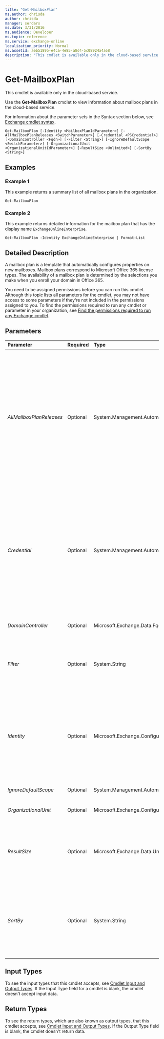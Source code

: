 ```yaml
---
title: "Get-MailboxPlan"
ms.author: chrisda
author: chrisda
manager: serdars
ms.date: 3/31/2016
ms.audience: Developer
ms.topic: reference
ms.service: exchange-online
localization_priority: Normal
ms.assetid: aeb5189b-e4ca-4e85-a8d4-5c08924a4a68
description: "This cmdlet is available only in the cloud-based service."
---
```


# Get-MailboxPlan

This cmdlet is available only in the cloud-based service. 
  
Use the **Get-MailboxPlan** cmdlet to view information about mailbox plans in the cloud-based service.
  
For information about the parameter sets in the Syntax section below, see [Exchange cmdlet syntax](https://technet.microsoft.com/library/bb123552.aspx). 
  
```
Get-MailboxPlan [-Identity <MailboxPlanIdParameter>] [-AllMailboxPlanReleases <SwitchParameter>] [-Credential <PSCredential>] [-DomainController <Fqdn>] [-Filter <String>] [-IgnoreDefaultScope <SwitchParameter>] [-OrganizationalUnit <OrganizationalUnitIdParameter>] [-ResultSize <Unlimited>] [-SortBy <String>]

```

## Examples
<a name="Examples"> </a>

### Example 1

This example returns a summary list of all mailbox plans in the organization.
  
```
Get-MailboxPlan
```

### Example 2

This example returns detailed information for the mailbox plan that has the display name  `ExchangeOnlineEnterprise`.
  
```
Get-MailboxPlan -Identity ExchangeOnlineEnterprise | Format-List
```

## Detailed Description
<a name="DetailedDescription"> </a>

A mailbox plan is a template that automatically configures properties on new mailboxes. Mailbox plans correspond to Microsoft Office 365 license types. The availability of a mailbox plan is determined by the selections you make when you enroll your domain in Office 365.
  
You need to be assigned permissions before you can run this cmdlet. Although this topic lists all parameters for the cmdlet, you may not have access to some parameters if they're not included in the permissions assigned to you. To find the permissions required to run any cmdlet or parameter in your organization, see [Find the permissions required to run any Exchange cmdlet](https://technet.microsoft.com/library/mt432940.aspx). 
  
## Parameters
<a name="DetailedDescription"> </a>

|**Parameter**|**Required**|**Type**|**Description**|
|:-----|:-----|:-----|:-----|
| _AllMailboxPlanReleases_ <br/> |Optional  <br/> |System.Management.Automation.SwitchParameter  <br/> |The  _AllMailboxPlanReleases_ switch specifies whether to include mailbox plans that were used in previous versions of the service in the results. You don't need to specify a value with this switch. <br/> If you don't use this switch, the command displays only mailbox plans that are used in the current version of the service. This parameter has meaning only for organizations that were enrolled in previous versions of the cloud-based service.  <br/> |
| _Credential_ <br/> |Optional  <br/> |System.Management.Automation.PSCredential  <br/> |The  _Credential_ parameter specifies the user name and password that's used to run this command. Typically, you use this parameter in scripts or when you need to provide different credentials that have the required permissions. <br/> This parameter requires the creation and passing of a credential object. This credential object is created by using the **Get-Credential** cmdlet. For more information, see[Get-Credential](https://go.microsoft.com/fwlink/p/?linkId=142122).  <br/> |
| _DomainController_ <br/> |Optional  <br/> |Microsoft.Exchange.Data.Fqdn  <br/> |This parameter is reserved for internal Microsoft use.  <br/> |
| _Filter_ <br/> |Optional  <br/> |System.String  <br/> |The  _Filter_ parameter indicates the OPath filter used to filter recipients. <br/> For more information about the filterable properties, see [Filterable properties for the -Filter parameter](https://technet.microsoft.com/library/bb738155.aspx).  <br/> |
| _Identity_ <br/> |Optional  <br/> |Microsoft.Exchange.Configuration.Tasks.MailboxPlanIdParameter  <br/> | The _Identity_ parameter specifies the mailbox plan that you want to view. You can use any value that uniquely identifies the mailbox plan. For example: <br/>  Name <br/>  Alias <br/>  Display name <br/>  Distinguished name (DN) <br/>  GUID <br/> **LegacyExchangeDN** <br/> |
| _IgnoreDefaultScope_ <br/> |Optional  <br/> |System.Management.Automation.SwitchParameter  <br/> |This parameter is reserved for internal Microsoft use.  <br/> |
| _OrganizationalUnit_ <br/> |Optional  <br/> |Microsoft.Exchange.Configuration.Tasks.OrganizationalUnitIdParameter  <br/> |This parameter is reserved for internal Microsoft use.  <br/> |
| _ResultSize_ <br/> |Optional  <br/> |Microsoft.Exchange.Data.Unlimited  <br/> |The  _ResultSize_ parameter specifies the maximum number of results to return. If you want to return all requests that match the query, use `unlimited` for the value of this parameter. The default value is `1000`.  <br/> |
| _SortBy_ <br/> |Optional  <br/> |System.String  <br/> | The _SortBy_ parameter specifies the property to sort the results by. You can sort by only one property at a time. The results are sorted in ascending order. <br/>  If the default view doesn't include the property you're sorting by, you can append the command with `| Format-Table -Auto <Property1>,<Property2>...` to create a new view that contains all of the properties that you want to see. Wildcards (*) in the property names are supported. <br/>  You can sort by the following attributes: <br/> **Alias** <br/> **DisplayName** <br/> **Name** <br/> |
   
## Input Types
<a name="InputTypes"> </a>

To see the input types that this cmdlet accepts, see [Cmdlet Input and Output Types](http://go.microsoft.com/fwlink/p/?linkId=616387). If the Input Type field for a cmdlet is blank, the cmdlet doesn't accept input data. 
  
## Return Types
<a name="ReturnTypes"> </a>

To see the return types, which are also known as output types, that this cmdlet accepts, see [Cmdlet Input and Output Types](http://go.microsoft.com/fwlink/p/?linkId=616387). If the Output Type field is blank, the cmdlet doesn't return data. 
  

